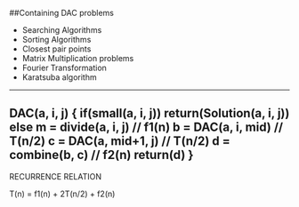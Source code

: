 ##Containing DAC problems 
- Searching Algorithms
- Sorting Algorithms
- Closest pair points
- Matrix Multiplication problems
- Fourier Transformation
- Karatsuba algorithm

---
DAC(a, i, j)
{
    if(small(a, i, j))
      return(Solution(a, i, j))
    else 
      m = divide(a, i, j)               // f1(n)
      b = DAC(a, i, mid)                 // T(n/2)
      c = DAC(a, mid+1, j)            // T(n/2)
      d = combine(b, c)                 // f2(n)
   return(d)
}
---


RECURRENCE RELATION

T(n) = f1(n) + 2T(n/2) + f2(n)

